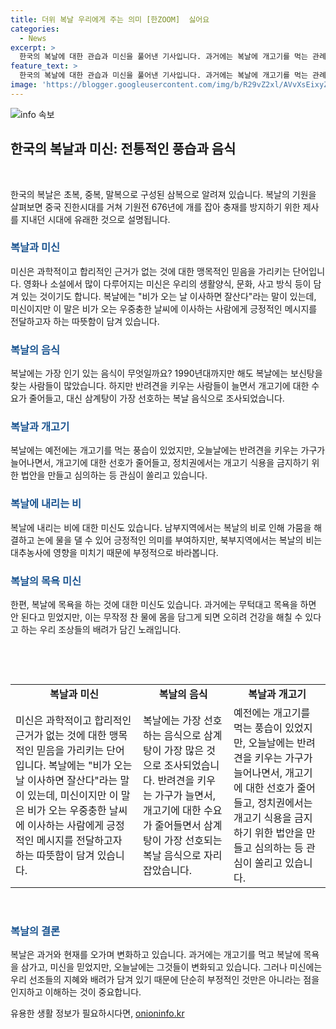 ```yaml
---
title: 더위 복날 우리에게 주는 의미 [한ZOOM]  싫어요
categories:
  - News
excerpt: >
  한국의 복날에 대한 관습과 미신을 풀어낸 기사입니다. 과거에는 복날에 개고기를 먹는 관례가 있었으나, 현재는 반려견을 기르는 가구가 늘어나면서 개고기에 대한 수요가 줄어들었습니다. 복날에 대한 다양한 미신들도 소개되며, 미신에는 당대 사람들의 생활 방식과 문화가 담겨 있다는 점이 강조됩니다. 미신에 대한 관점을 넓혀 복날과 관련된 음식, 미신, 관습에 대해 풍부한 정보를 제공하였습니다. 또한, 복날 관련 미신의 의미를 과거와 현재의 시각에서 비교하여 다루었습니다.
feature_text: >
  한국의 복날에 대한 관습과 미신을 풀어낸 기사입니다. 과거에는 복날에 개고기를 먹는 관례가 있었으나, 현재는 반려견을 기르는 가구가 늘어나면서 개고기에 대한 수요가 줄어들었습니다. 복날에 대한 다양한 미신들도 소개되며, 미신에는 당대 사람들의 생활 방식과 문화가 담겨 있다는 점이 강조됩니다. 미신에 대한 관점을 넓혀 복날과 관련된 음식, 미신, 관습에 대해 풍부한 정보를 제공하였습니다. 또한, 복날 관련 미신의 의미를 과거와 현재의 시각에서 비교하여 다루었습니다.
image: 'https://blogger.googleusercontent.com/img/b/R29vZ2xl/AVvXsEixyZcFfHzMRdzZMjFBmAUKJYCLCGyLL1o632UiGVXcaFdKo_bkvkuCioo0uUKlGfBVcT3P84aROyZIXSBEx3Aw5nCQ3pTgDom1WDC4m8eifvWiAmWEEVb4x6G_l8C0QH225ldMjyaFvpxGEBGNO37VmDTDMHGhJPq73UglMfDca1-0aw/s1600/blogspot.png'
---
```


<p><img src="https://blogger.googleusercontent.com/img/b/R29vZ2xl/AVvXsEixyZcFfHzMRdzZMjFBmAUKJYCLCGyLL1o632UiGVXcaFdKo_bkvkuCioo0uUKlGfBVcT3P84aROyZIXSBEx3Aw5nCQ3pTgDom1WDC4m8eifvWiAmWEEVb4x6G_l8C0QH225ldMjyaFvpxGEBGNO37VmDTDMHGhJPq73UglMfDca1-0aw/s1600/blogspot.png" alt="info 속보" /></p>

<h2 data-ke-size="size26">한국의 복날과 미신: 전통적인 풍습과 음식</h2>

<p data-ke-size="size16">&nbsp;</p>

<p>한국의 복날은 초복, 중복, 말복으로 구성된 삼복으로 알려져 있습니다. 복날의 기원을 살펴보면 중국 진한시대를 거쳐 기원전 676년에 개를 잡아 충재를 방지하기 위한 제사를 지내던 시대에 유래한 것으로 설명됩니다.</p></p>

<h3><b><span style="color: #1a5490;">복날과 미신</span></b></h3>

<p>미신은 과학적이고 합리적인 근거가 없는 것에 대한 맹목적인 믿음을 가리키는 단어입니다. 영화나 소설에서 많이 다루어지는 미신은 우리의 생활양식, 문화, 사고 방식 등이 담겨 있는 것이기도 합니다. 복날에는 "비가 오는 날 이사하면 잘산다"라는 말이 있는데, 미신이지만 이 말은 비가 오는 우중충한 날씨에 이사하는 사람에게 긍정적인 메시지를 전달하고자 하는 따뜻함이 담겨 있습니다.</p>

<h3><b><span style="color: #1a5490;">복날의 음식</span></b></h3>

<p>복날에는 가장 인기 있는 음식이 무엇일까요? 1990년대까지만 해도 복날에는 보신탕을 찾는 사람들이 많았습니다. 하지만 반려견을 키우는 사람들이 늘면서 개고기에 대한 수요가 줄어들고, 대신 삼계탕이 가장 선호하는 복날 음식으로 조사되었습니다.</p>

<h3><b><span style="color: #1a5490;">복날과 개고기</span></b></h3>

<p>복날에는 예전에는 개고기를 먹는 풍습이 있었지만, 오늘날에는 반려견을 키우는 가구가 늘어나면서, 개고기에 대한 선호가 줄어들고, 정치권에서는 개고기 식용을 금지하기 위한 법안을 만들고 심의하는 등 관심이 쏠리고 있습니다.</p>

<h3><b><span style="color: #1a5490;">복날에 내리는 비</span></b></h3>

<p>복날에 내리는 비에 대한 미신도 있습니다. 남부지역에서는 복날의 비로 인해 가뭄을 해결하고 논에 물을 댈 수 있어 긍정적인 의미를 부여하지만, 북부지역에서는 복날의 비는 대추농사에 영향을 미치기 때문에 부정적으로 바라봅니다.</p>

<h3><b><span style="color: #1a5490;">복날의 목욕 미신</span></b></h3>

<p>한편, 복날에 목욕을 하는 것에 대한 미신도 있습니다. 과거에는 무턱대고 목욕을 하면 안 된다고 믿었지만, 이는 무작정 찬 물에 몸을 담그게 되면 오히려 건강을 해칠 수 있다고 하는 우리 조상들의 배려가 담긴 노래입니다.</p>

<p data-ke-size="size16">&nbsp;</p>

<p data-ke-size="size16">&nbsp;</p>

<table>
   <tbody>
      <tr>
         <td style="text-align: center; height: 17px;"><b>복날과 미신</b></td>
         <td style="text-align: center; height: 17px;"><b>복날의 음식</b></td>
         <td style="text-align: center; height: 17px;"><b>복날과 개고기</b></td>
      </tr>
      <tr>
         <td style="height: 17px;">미신은 과학적이고 합리적인 근거가 없는 것에 대한 맹목적인 믿음을 가리키는 단어입니다. 복날에는 "비가 오는 날 이사하면 잘산다"라는 말이 있는데, 미신이지만 이 말은 비가 오는 우중충한 날씨에 이사하는 사람에게 긍정적인 메시지를 전달하고자 하는 따뜻함이 담겨 있습니다.</td>
         <td style="height: 17px;">복날에는 가장 선호하는 음식으로 삼계탕이 가장 많은 것으로 조사되었습니다. 반려견을 키우는 가구가 늘면서, 개고기에 대한 수요가 줄어들면서 삼계탕이 가장 선호되는 복날 음식으로 자리 잡았습니다.</td>
         <td style="height: 17px;">예전에는 개고기를 먹는 풍습이 있었지만, 오늘날에는 반려견을 키우는 가구가 늘어나면서, 개고기에 대한 선호가 줄어들고, 정치권에서는 개고기 식용을 금지하기 위한 법안을 만들고 심의하는 등 관심이 쏠리고 있습니다.</td>
      </tr>
   </tbody>
</table>

<p data-ke-size="size16">&nbsp;</p>

<h3><b><span style="color: #1a5490;">복날의 결론</span></b></h3>

<p>복날은 과거와 현재를 오가며 변화하고 있습니다. 과거에는 개고기를 먹고 복날에 목욕을 삼가고, 미신을 믿었지만, 오늘날에는 그것들이 변화되고 있습니다. 그러나 미신에는 우리 선조들의 지혜와 배려가 담겨 있기 때문에 단순히 부정적인 것만은 아니라는 점을 인지하고 이해하는 것이 중요합니다.</p>
유용한 생활 정보가 필요하시다면, <a href="https://onioninfo.kr" rel="dofollow">onioninfo.kr</a>


